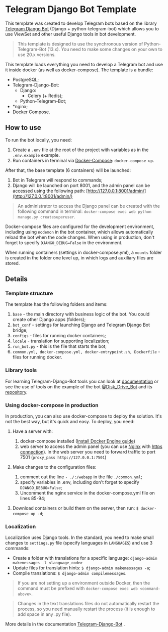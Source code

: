 # Telegram Django Bot Template

This template was created to develop Telegram bots based on the library
[Telegram Django Bot](https://github.com/alexanderaleskin/telegram_django_bot_bridge) (Django + python-telegram-bot) which allows you to use
ViewSet and other useful Django tools in bot development.

> This template is designed to use the synchronous version of Python-Telegram-Bot (13.x). You need to make some changes 
> on your own to use 20.x versions.

This template loads everything you need to develop a Telegram bot and use it inside docker
(as well as docker-compose). The template is a bundle:

* PostgreSQL;
* Telegram-Django-Bot:
   * Django:
     * Celery (+ Redis);
   * Python-Telegram-Bot;
* *nginx;
* Docker Compose.

## How to use

To run the bot locally, you need:

1. Create a `.env` file at the root of the project with variables as in the `.env.example` example.
2. Run containers in terminal via [Docker-Compose](https://docs.docker.com/compose/): `docker-compose up`.

After that, the base template (6 containers) will be launched:

1. Bot in Telegram will respond to commands;
2. Django will be launched on port 8001, and the admin panel can be accessed using the following path:
    [http://127.0.0.1:8001/admin/](http://127.0.0.1:8001/admin/)


> An administrator to access the Django panel can be created with the following command in terminal:
> `docker-compose exec web python manage.py createsuperuser`.


Docker-compose files are configured for the development environment, including using `nodemon` in the bot container, which allows
automatically reload the bot when the code changes. When using in production, don't forget to specify `DJANGO_DEBUG=False` in the environment.

When running containers (settings in docker-compose.yml), a `mounts` folder is created in the folder one level up, in which
logs and auxiliary files are stored.

## Details

### Template structure

The template has the following folders and items:

1. `base` - the main directory with business logic of the bot. You could create other Django apps (folders);
2. `bot_conf` - settings for launching Django and Telegram Django Bot bridge;
3. `configs` - files for running docker containers;
4. `locale` - translation for supporting localization;
5. `run_bot.py` - this is the file that starts the bot;
6. `common.yml, docker-compose.yml, docker-entrypoint.sh, Dockerfile` - files for running docker.


### Library tools

For learning Telegram-Django-Bot tools you can look at
[documentation](https://github.com/alexanderaleskin/telegram_django_bot_bridge/blob/master/README.rst) or
see the use of tools on the example of the bot 
[@Disk_Drive_Bot](https://t.me/Disk_Drive_Bot) and its [repository](https://github.com/alexanderaleskin/drive_bot).


### Using docker-compose in production

In production, you can also use docker-compose to deploy the solution.
It's not the best way, but it's quick and easy. To deploy, you need:

1. Have a server with:
   1. docker-compose installed ([Install Docker Engine guide](https://docs.docker.com/engine/install/ubuntu/))
   2. web server to access the admin panel (you can use [Nginx](https://www.digitalocean.com/community/tutorials/how-to-install-nginx-on-ubuntu-20-04) with [https connection](https://www.digitalocean.com/community/tutorials/how-to-secure-nginx-with-let-s-encrypt-on-ubuntu-20-04)).
    In the web server you need to forward traffic to port 7501 (`proxy_pass http://127.0.0.1:7501`)

2. Make changes to the configuration files:
    1. comment out the line `- ./:/webapp` in the file `./common.yml`;
    2. specify variables in .env, including don't forget to specify `DJANGO_DEBUG=False`;
    3. Uncomment the nginx service in the docker-compose.yml file on lines 85-94;
3. Download containers or build them on the server, then run: `$ docker-compose up -d`;


### Localization

Localization uses Django tools. In the standard, you need to make small changes to `settings.py`
file (specify languages in `LANGUAGES`) and use 3 commands:

* Create a folder with translations for a specific language: `django-admin makemessages -l <language_code>`
* Update files for translation hints: `$ django-admin makemessages -a`;
* Compile translations: `$ django-admin compilemessages`.


> If you are not setting up a environment outside Docker, then the command must be prefixed with `docker-compose exec web <command-above>`.
 
> Changes in the text translations files do not automatically restart the process, so you need manually restart the process (it is enough to add space in any .py file).

More details in the documentation [Telegram-Django-Bot](https://github.com/alexanderaleskin/telegram_django_bot_bridge#localization) .


